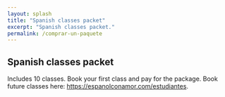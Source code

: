```yaml
---
layout: splash
title: "Spanish classes packet"
excerpt: "Spanish classes packet."
permalink: /comprar-un-paquete
---
```


## Spanish classes packet

Includes 10 classes. Book your first class and pay for the package.  Book future classes here:  <a href="https://espanolconamor.com/estudiantes">https://espanolconamor.com/estudiantes</a>.

<!-- Cal inline embed code begins -->
<div style="width:100%;height:100%;overflow:scroll" id="my-cal-inline"></div>
<script type="text/javascript">
  (function (C, A, L) { let p = function (a, ar) { a.q.push(ar); }; let d = C.document; C.Cal = C.Cal || function () { let cal = C.Cal; let ar = arguments; if (!cal.loaded) { cal.ns = {}; cal.q = cal.q || []; d.head.appendChild(d.createElement("script")).src = A; cal.loaded = true; } if (ar[0] === L) { const api = function () { p(api, arguments); }; const namespace = ar[1]; api.q = api.q || []; typeof namespace === "string" ? (cal.ns[namespace] = api) && p(api, ar) : p(cal, ar); return; } p(cal, ar); }; })(window, "https://app.cal.com/embed/embed.js", "init");
Cal("init", "comprar-un-paquete", {origin:"https://cal.com"});

  Cal.ns["comprar-un-paquete"]("inline", {
	elementOrSelector:"#my-cal-inline",
	calLink: "espanolconamor/comprar-un-paquete",
	layout: "column_view"
  });
  
  Cal.ns["comprar-un-paquete"]("ui", {"styles":{"branding":{"brandColor":"#000000"}},"hideEventTypeDetails":false,"layout":"column_view"});
  </script>
  <!-- Cal inline embed code ends -->
